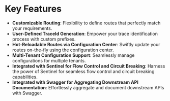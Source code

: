 #  Key Features

- **Customizable Routing**: Flexibility to define routes that perfectly match your requirements.
- **User-Defined TraceId Generation**: Empower your trace identification process with custom prefixes.
- **Hot-Reloadable Routes via Configuration Center**: Swiftly update your routes on-the-fly using the configuration center.
- **Multi-Tenant Configuration Support**: Seamlessly manage configurations for multiple tenants.
- **Integrated with Sentinel for Flow Control and Circuit Breaking**: Harness the power of Sentinel for seamless flow control and circuit breaking capabilities.
- **Integrated with Swagger for Aggregating Downstream API Documentation**: Effortlessly aggregate and document downstream APIs with Swagger.
